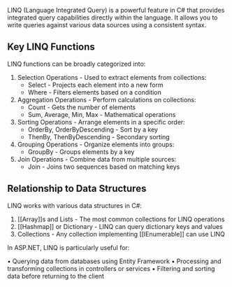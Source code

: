 LINQ (Language Integrated Query) is a powerful feature in C# that
provides integrated query capabilities directly within the
language. It allows you to write queries against various data
sources using a consistent syntax.

## Key LINQ Functions

LINQ functions can be broadly categorized into:
1. Selection Operations - Used to extract elements from collections:
	- Select - Projects each element into a new form
	- Where - Filters elements based on a condition
2. Aggregation Operations - Perform calculations on collections:
	- Count - Gets the number of elements
	- Sum, Average, Min, Max - Mathematical operations
3. Sorting Operations - Arrange elements in a specific order:
	- OrderBy, OrderByDescending - Sort by a key
	- ThenBy, ThenByDescending - Secondary sorting
4. Grouping Operations - Organize elements into groups:
	- GroupBy - Groups elements by a key
5. Join Operations - Combine data from multiple sources:
	- Join - Joins two sequences based on matching keys

## Relationship to Data Structures

LINQ works with various data structures in C#:

1. [[Array]]s and Lists - The most common collections for LINQ operations
2. [[Hashmap]] or Dictionary - LINQ can query dictionary keys and values
3. Collections - Any collection implementing [[IEnumerable]] can use LINQ

In ASP.NET, LINQ is particularly useful for:

• Querying data from databases using Entity Framework
• Processing and transforming collections in controllers or
services
• Filtering and sorting data before returning to the client
